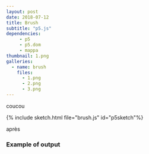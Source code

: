 ```yaml
---
layout: post
date: 2018-07-12
title: Brush
subtitle: "p5.js"
dependencies:
     - p5
     - p5.dom
     - mappa
thumbnail: 1.png
galleries:
  - name: brush
    files:
      - 1.png
      - 2.png
      - 3.png
---
```

coucou

{% include sketch.html file="brush.js" id="p5sketch"%}

après




### Example of output

<!-- {% include gallery.html gallery="tax" %} -->
